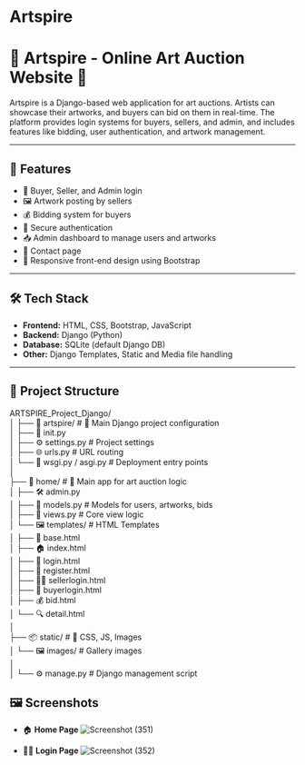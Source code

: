 # Artspire
# 🎨 Artspire - Online Art Auction Website 🎨

Artspire is a Django-based web application for art auctions. Artists can showcase their artworks, and buyers can bid on them in real-time. The platform provides login systems for buyers, sellers, and admin, and includes features like bidding, user authentication, and artwork management.

---

## 🚀 Features

- 👤 Buyer, Seller, and Admin login
- 🖼️ Artwork posting by sellers
- 💰 Bidding system for buyers
- 🔐 Secure authentication
- 📥 Admin dashboard to manage users and artworks
- 📧 Contact page
- 📱 Responsive front-end design using Bootstrap

---

## 🛠️ Tech Stack

- **Frontend:** HTML, CSS, Bootstrap, JavaScript
- **Backend:** Django (Python)
- **Database:** SQLite (default Django DB)
- **Other:** Django Templates, Static and Media file handling

---

## 📁 Project Structure
ARTSPIRE_Project_Django/<br>
│
├── 🧭 artspire/ # 🔧 Main Django project configuration<br>
│ ├── 📄 init.py<br>
│ ├── ⚙️ settings.py # Project settings<br>
│ ├── 🌐 urls.py # URL routing<br>
│ └── 🚀 wsgi.py / asgi.py # Deployment entry points<br>
│<br>
├── 🎨 home/ # 🧠 Main app for art auction logic<br>
│ ├── 🛠️ admin.py<br>
│ ├── 🧬 models.py # Models for users, artworks, bids<br>
│ ├── 🧾 views.py # Core view logic<br>
│ └── 🖼️ templates/ # HTML Templates<br>
│ ├── 🧩 base.html<br>
│ ├── 🏠 index.html<br>
│ ├── 🔐 login.html<br>
│ ├── 📝 register.html<br>
│ ├── 🧑‍🎨 sellerlogin.html<br>
│ ├── 🛒 buyerlogin.html<br>
│ ├── 💰 bid.html<br>
│ └── 🔍 detail.html<br>
│<br>
├── 📦 static/ # 🎨 CSS, JS, Images<br>
│ └── 🖼️ images/ # Gallery images<br>
│<br>
│
└── ⚙️ manage.py # Django management script<br>

## 🖼️ Screenshots

- 🏠 **Home Page**
![Screenshot (351)](https://github.com/user-attachments/assets/ea489020-e078-4ab5-8d07-ab896b37ade5)

- 🧑‍💼 **Login Page**
![Screenshot (352)](https://github.com/user-attachments/assets/fa9ef294-d23a-4305-84ae-b9ecd42e7e3c)

